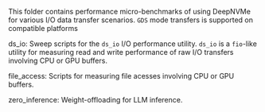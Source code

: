 This folder contains performance micro-benchmarks of using DeepNVMe for various I/O data transfer scenarios. `GDS` mode transfers is supported on compatible platforms

ds_io: Sweep scripts for the `ds_io` I/O performance utility. `ds_io` is a `fio`-like utility for measuring read and write performance of raw I/O transfers involving CPU or GPU buffers. 

file_access: Scripts for measuring file acesses involving CPU or GPU buffers. 

zero_inference: Weight-offloading for LLM inference. 
